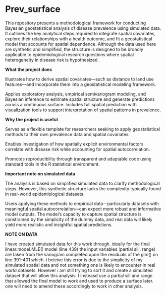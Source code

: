 # Prev_surface

This repository presents a methodological framework for conducting Bayesian geostatistical analysis of disease prevalence using simulated data. It outlines the key analytical steps required to integrate spatial covariates, explore their relationships with a health outcome, and fit a geostatistical model that accounts for spatial dependence. Although the data used here are synthetic and simplified, the structure is designed to be broadly applicable to epidemiological research questions where spatial heterogeneity in disease risk is hypothesized.

**What the project does**

Illustrates how to derive spatial covariates—such as distance to land use features—and incorporate them into a geostatistical modeling framework.

Applies exploratory analysis, empirical semivariogram modeling, and Bayesian inference to estimate spatial structure and generate predictions across a continuous surface.
Includes full spatial prediction with visualization tools to support interpretation of spatial patterns in prevalence.

**Why the project is useful**

Serves as a flexible template for researchers seeking to apply geostatistical methods to their own prevalence data and spatial covariates.

Enables investigation of how spatially explicit environmental factors correlate with disease risk while accounting for spatial autocorrelation.

Promotes reproducibility through transparent and adaptable code using standard tools in the R statistical environment.

**Important note on simulated data**

The analysis is based on simplified simulated data to clarify methodological steps. However, this synthetic structure lacks the complexity typically found in real-world epidemiological datasets.

Users applying these methods to empirical data—particularly datasets with meaningful spatial autocorrelation—can expect more robust and informative model outputs. The model’s capacity to capture spatial structure is constrained by the simplicity of the dummy data, and real data will likely yield more realistic and insightful spatial predictions.

**NOTE ON DATA**

I have created simulated data for this work through. ideally for the final linear.model.MLE() model (line 439) the input variables (partial sill, range) are taken from the variogram completed upon the residuals of the glm() on line 391-401 which. i beleive this error is due to the simplicity of my simulated spatial data and not something one is likely to encounter in real world datasets. However i am still trying to sort it and create a simulated dataset that will allow this analysis. I insteasd use a partial sill and range that allowed the final model to work and used to produce a surface later. one will need to amend these accordingly to work in other analysis. 
